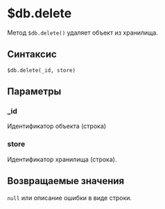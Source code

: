 # $db.delete

Метод `$db.delete()` удаляет объект из хранилища.

## Синтаксис

```
$db.delete(_id, store)
```

## Параметры

### _id

Идентификатор объекта (строка)

### store

Идентификатор хранилища (строка).

## Возвращаемые значения

`null` или описание ошибки в виде строки.
